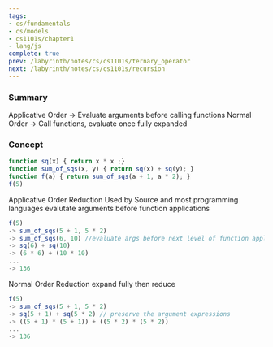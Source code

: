 ```yaml
---
tags:
- cs/fundamentals
- cs/models
- cs1101s/chapter1
- lang/js
complete: true
prev: /labyrinth/notes/cs/cs1101s/ternary_operator
next: /labyrinth/notes/cs/cs1101s/recursion
---
```


   

### Summary
Applicative Order -> Evaluate arguments before calling functions
Normal Order -> Call functions, evaluate once fully expanded

### Concept
```js
function sq(x) { return x * x ;}
function sum_of_sqs(x, y) { return sq(x) + sq(y); }
function f(a) { return sum_of_sqs(a + 1, a * 2); }
f(5)
```

Applicative Order Reduction
Used by Source and most programming languages
evalutate arguments before function applications
```js
f(5)
-> sum_of_sqs(5 + 1, 5 * 2)
-> sum_of_sqs(6, 10) //evaluate args before next level of function applications
-> sq(6) + sq(10)
-> (6 * 6) + (10 * 10)
...
-> 136
```

Normal Order Reduction
expand fully then reduce
```js
f(5)
-> sum_of_sqs(5 + 1, 5 * 2)
-> sq(5 + 1) + sq(5 * 2) // preserve the argument expressions
-> ((5 + 1) * (5 + 1)) + ((5 * 2) * (5 * 2))
...
-> 136
```